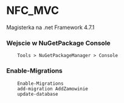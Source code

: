 # NFC_MVC
Magisterka na .net Framework 4.7.1

### Wejscie w NuGetPackage Console
        Tools > NuGetPackageManager > Console

### Enable-Migrations
        Enable-Migrations
        add-migration AddZamowinie
        update-database

